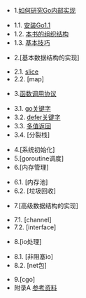 * 1.[如何研究Go内部实现](01.0.md)
 - 1.1. [安装Go1.1](01.1.md)
 - 1.2. [本书的组织结构](01.2.md)
 - 1.3. [基本技巧](01.3.md)
* 2.[基本数据结构的实现]
 - 2.1. [slice](02.1.md)
 - 2.2. [map]
* 3.[函数调用协议](03.0.md)
 - 3.1. [go关键字](03.1.md)
 - 3.2. [defer关键字](03.2.md)
 - 3.3. [多值返回](03.3.md)
 - 3.4. [分裂栈]
* 4.[系统初始化]
* 5.[goroutine调度]
* 6.[内存管理]
 - 6.1. [内存池]
 - 6.2. [垃圾回收]
* 7.[高级数据结构的实现]
 - 7.1. [channel]
 - 7.2. [interface]
* 8.[io处理]
 - 8.1. [非阻塞io]
 - 8.2. [net包]
* 9.[cgo]
* 附录A [参考资料](ref.md)

